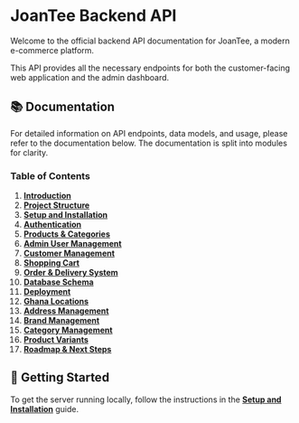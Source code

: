 # JoanTee Backend API

Welcome to the official backend API documentation for JoanTee, a modern e-commerce platform.

This API provides all the necessary endpoints for both the customer-facing web application and the admin dashboard.

## 📚 Documentation

For detailed information on API endpoints, data models, and usage, please refer to the documentation below. The documentation is split into modules for clarity.

### Table of Contents

1.  [**Introduction**](./docs/01-introduction.md)
2.  [**Project Structure**](./docs/02-project-structure.md)
3.  [**Setup and Installation**](./docs/03-setup-and-installation.md)
4.  [**Authentication**](./docs/04-authentication.md)
5.  [**Products & Categories**](./docs/05-products.md)
6.  [**Admin User Management**](./docs/06-users-management.md)
7.  [**Customer Management**](./docs/07-customer-management.md)
8.  [**Shopping Cart**](./docs/08-shopping-cart.md)
9.  [**Order & Delivery System**](./docs/09-order-management.md)
10. [**Database Schema**](./docs/10-database-schema.md)
11. [**Deployment**](./docs/11-deployment.md)
12. [**Ghana Locations**](./docs/13-ghana-locations.md)
13. [**Address Management**](./docs/14-address-management.md)
14. [**Brand Management**](./docs/15-brand-management.md)
15. [**Category Management**](./docs/16-category-management.md)
16. [**Product Variants**](./docs/17-product-variants.md)
17. [**Roadmap & Next Steps**](./docs/12-next-steps.md)

## 🚀 Getting Started

To get the server running locally, follow the instructions in the [**Setup and Installation**](./docs/03-setup-and-installation.md) guide.
